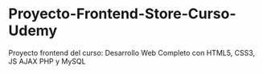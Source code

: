# Proyecto-Frontend-Store-Curso-Udemy
Proyecto frontend del curso: Desarrollo Web Completo con HTML5, CSS3, JS AJAX PHP y MySQL
